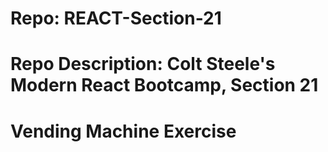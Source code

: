 # Repo: REACT-Section-21
# Repo Description: Colt Steele's Modern React Bootcamp, Section 21
# Vending Machine Exercise